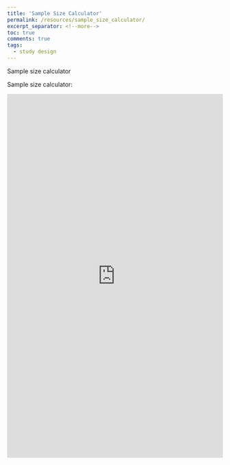 ```yaml
---
title: 'Sample Size Calculator'
permalink: /resources/sample_size_calculator/
excerpt_separator: <!--more-->
toc: true
comments: true
tags:
  - study design
---
```


Sample size calculator  <!--more-->


Sample size calculator:


<html>
<head><title>Shiny App Iframe</title></head>
<body>
<iframe id="example1" src="https://kpuka.shinyapps.io/samplesize/?_ga=2.183143014.1705167897.1629780167-887489637.1629496567" style="border: none; width: 100%; height: 850px" frameborder="0"></iframe>
</body>
</html>